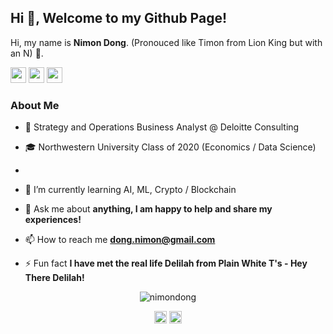 ## Hi 👋, Welcome to my Github Page! 

Hi, my name is **Nimon Dong**. (Pronouced like Timon from Lion King but with an N) 🦁.

<a href="https://www.linkedin.com/in/nimondong"><img src="https://img.shields.io/badge/linkedin-%230077B5.svg?&style=for-the-badge&logo=linkedin&logoColor=white" height=25></a> <a href="https://www.instagram.com/nimon.dong/"><img src="https://img.shields.io/badge/instagram-%23E4405F.svg?&style=for-the-badge&logo=instagram&logoColor=white" height=25></a> <a href="https://open.spotify.com/user/nimon.dong?si=tuwJMr5_SjyAUZZbPM8cUA/"><img src="https://img.shields.io/badge/spotify-%231ED760.svg?&style=for-the-badge&logo=spotify&logoColor=white" height=25></a>

### About Me

- 💼 Strategy and Operations Business Analyst @ Deloitte Consulting

- 🎓 Northwestern University Class of 2020 (Economics / Data Science)

- 

- 🌱 I’m currently learning AI, ML, Crypto / Blockchain

- 💬 Ask me about **anything, I am happy to help and share my experiences!**

- 📫 How to reach me **dong.nimon@gmail.com**

- ⚡ Fun fact **I have met the real life Delilah from Plain White T's - Hey There Delilah!**

<p align="center"> <img src="https://github-readme-stats.vercel.app/api?username=nimondong&show_icons=true" alt="nimondong" /> </p>

<p align="center">
<a href="https://linkedin.com/in/nimondong" target="blank"><img align="center" src="https://cdn.jsdelivr.net/npm/simple-icons@3.0.1/icons/linkedin.svg" alt="nimondong" height="20" width="20" /></a>
<a href="https://instagram.com/nimon.dong" target="blank"><img align="center" src="https://cdn.jsdelivr.net/npm/simple-icons@3.0.1/icons/instagram.svg" alt="nimon.dong" height="20" width="20" /></a>
</p>
